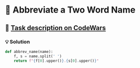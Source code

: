 # 📝 Abbreviate a Two Word Name

## 🔗 [Task description on CodeWars](https://www.codewars.com/kata/57eadb7ecd143f4c9c0000a3)

### 💡 Solution

```python
def abbrev_name(name):
    f, s = name.split(' ')
    return f"{f[0].upper()}.{s[0].upper()}"
```
